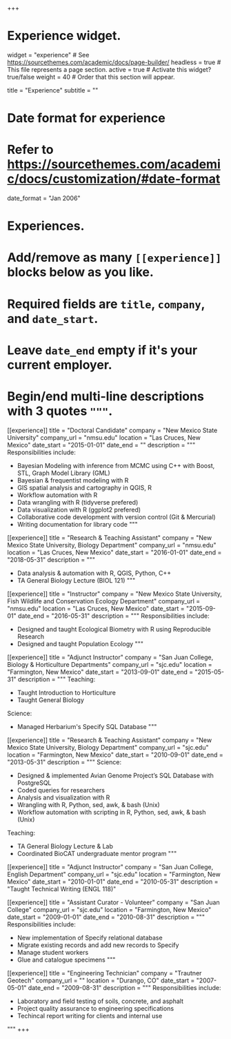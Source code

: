 +++
# Experience widget.
widget = "experience"  # See https://sourcethemes.com/academic/docs/page-builder/
headless = true  # This file represents a page section.
active = true  # Activate this widget? true/false
weight = 40  # Order that this section will appear.

title = "Experience"
subtitle = ""

# Date format for experience
#   Refer to https://sourcethemes.com/academic/docs/customization/#date-format
date_format = "Jan 2006"

# Experiences.
#   Add/remove as many `[[experience]]` blocks below as you like.
#   Required fields are `title`, `company`, and `date_start`.
#   Leave `date_end` empty if it's your current employer.
#   Begin/end multi-line descriptions with 3 quotes `"""`.

[[experience]]
  title = "Doctoral Candidate"
  company = "New Mexico State University"
  company_url = "nmsu.edu"
  location = "Las Cruces, New Mexico"
  date_start = "2015-01-01"
  date_end = ""
  description = """
  Responsibilities include:
  
  * Bayesian Modeling with inference from MCMC using C++ with Boost, STL, Graph Model Library (GML)
  * Bayesian & frequentist modeling with R
  * GIS spatial analysis and cartography in QGIS, R
  * Workflow automation with R
  * Data wrangling with R (tidyverse prefered)
  * Data visualization with R (ggplot2 prefered)
  * Collaborative code development with version control (Git & Mercurial)
  * Writing documentation for library code
  """

[[experience]]
  title = "Research & Teaching Assistant"
  company = "New Mexico State University, Biology Department"
  company_url = "nmsu.edu"
  location = "Las Cruces, New Mexico"
  date_start = "2016-01-01"
  date_end = "2018-05-31"
  description = """
  * Data analysis & automation with R, QGIS, Python, C++
  * TA General Biology Lecture (BIOL 121)
  """

[[experience]]
  title = "Instructor"
  company = "New Mexico State University, Fish Wildlife and Conservation Ecology Department"
  company_url = "nmsu.edu"
  location = "Las Cruces, New Mexico"
  date_start = "2015-09-01"
  date_end = "2016-05-31"
  description = """
  Responsibilities include:

  * Designed and taught Ecological Biometry with R using Reproducible Research
  * Designed and taught Population Ecology
  """

[[experience]]
  title = "Adjunct Instructor"
  company = "San Juan College, Biology & Horticulture Departments"
  company_url = "sjc.edu"
  location = "Farmington, New Mexico"
  date_start = "2013-09-01"
  date_end = "2015-05-31"
  description = """
  Teaching:

  * Taught Introduction to Horticulture
  * Taught General Biology

  Science:

  * Managed Herbarium's Specify SQL Database
  """

[[experience]]
  title = "Research & Teaching Assistant"
  company = "New Mexico State University, Biology Department"
  company_url = "sjc.edu"
  location = "Farmington, New Mexico"
  date_start = "2010-09-01"
  date_end = "2013-05-31"
  description = """
  Science:

  * Designed & implemented Avian Genome Project’s SQL Database with PostgreSQL
  * Coded queries for researchers
  * Analysis and visualization with R
  * Wrangling with R, Python, sed, awk, & bash (Unix)
  * Workflow automation with scripting in R, Python, sed, awk, & bash (Unix)

  Teaching:

  * TA General Biology Lecture & Lab
  * Coordinated BioCAT undergraduate mentor program
  """

[[experience]]
  title = "Adjunct Instructor"
  company = "San Juan College, English Department"
  company_url = "sjc.edu"
  location = "Farmington, New Mexico"
  date_start = "2010-01-01"
  date_end = "2010-05-31"
  description = "Taught Technical Writing (ENGL 118)"

[[experience]]
  title = "Assistant Curator - Volunteer"
  company = "San Juan College"
  company_url = "sjc.edu"
  location = "Farmington, New Mexico"
  date_start = "2009-01-01"
  date_end = "2010-08-31"
  description = """
  Responsibilities include:

  - New implementation of Specify relational database
  - Migrate existing records and add new records to Specify
  - Manage student workers
  - Glue and catalogue specimens
  """

[[experience]]
  title = "Engineering Technician"
  company = "Trautner Geotech"
  company_url = ""
  location = "Durango, CO"
  date_start = "2007-05-01"
  date_end = "2009-08-31"
  description = """
  Responsibilities include:

  - Laboratory and field testing of soils, concrete, and asphalt
  - Project quality assurance to engineering specifications
  - Techincal report writing for clients and internal use

"""
+++

